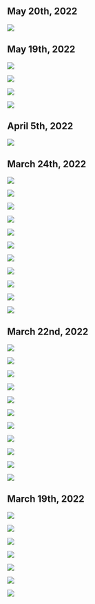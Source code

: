 ## May 20th, 2022

![](img/squashman.png)



## May 19th, 2022

![](img/607boxes.png)


![](img/savebing.png)


![](img/crowley.png)


![](img/tanks.png)



## April 5th, 2022

![](img/bingbox.png)



## March 24th, 2022

![](img/welcomes.jpeg)


![](img/orangerail.jpeg)


![](img/fu-c-k.jpeg)


![](img/stairs.jpeg)


![](img/punks.jpeg)


![](img/roast.jpeg)


![](img/biglots.jpeg)


![](img/lighting.jpeg)


![](img/kidneywindow.jpeg)


![](img/visitors.jpeg)


![](img/framearch.jpeg)



## March 22nd, 2022

![](img/dino.jpeg)


![](img/vines.jpeg)


![](img/sundrop.jpeg)


![](img/nextrain.jpeg)


![](img/signfall.jpeg)


![](img/wirehouse.jpeg)


![](img/doorcept.jpeg)


![](img/checkers.jpeg)


![](img/blmfuk.jpeg)


![](img/docet.jpeg)


![](img/insideslant.jpeg)



## March 19th, 2022

![](img/tracks.jpeg)


![](img/marctower.jpeg)


![](img/mcwall.jpeg)


![](img/windmere.jpeg)


![](img/ridesafe.jpeg)


![](img/gerardavestation.jpeg)


![](img/understation.jpeg)

